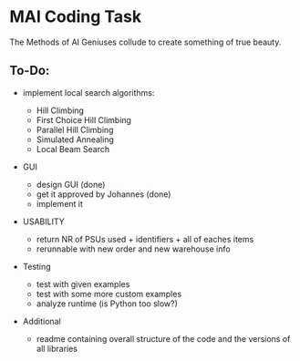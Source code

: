 # MAI Coding Task
The Methods of AI Geniuses collude to create something of true beauty.

## To-Do:
  - implement local search algorithms:
    - Hill Climbing
    - First Choice Hill Climbing
    - Parallel Hill Climbing
    - Simulated Annealing
    - Local Beam Search

  - GUI
    - design GUI (done)
    - get it approved by Johannes (done)
    - implement it

 - USABILITY
    - return NR of PSUs used + identifiers + all of eaches items
    - rerunnable with new order and new warehouse info

  - Testing
    - test with given examples
    - test with some more custom examples
    - analyze runtime (is Python too slow?)

  - Additional
    - readme containing overall structure of the code and the versions
      of all libraries
